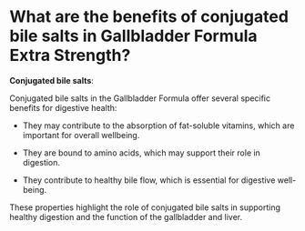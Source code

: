 # What are the benefits of conjugated bile salts in Gallbladder Formula Extra Strength?

**Conjugated bile salts**:

Conjugated bile salts in the Gallbladder Formula offer several specific benefits for digestive health: 

- They may contribute to the absorption of fat-soluble vitamins, which are important for overall wellbeing.  

- They are bound to amino acids, which may support their role in digestion. 

- They contribute to healthy bile flow, which is essential for digestive well-being. 

These properties highlight the role of conjugated bile salts in supporting healthy digestion and the function of the gallbladder and liver.